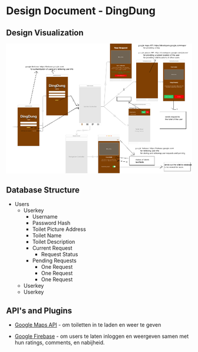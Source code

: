 # Design Document - DingDung

## Design Visualization
![](https://github.com/StefanBonestroo/DingDung/blob/master/doc/storyboard.png)

## Database Structure
* Users
  * Userkey
    * Username
    * Password Hash
    * Toilet Picture Address
    * Toilet Name
    * Toilet Description
    * Current Request
      * Request Status
    * Pending Requests
      * One Request
      * One Request
      * One Request
  * Userkey
  * Userkey

## API's and Plugins
* [Google Maps API](https://developers.google.com/maps/solutions/store-locator/nyc-subway-locator) - om toiletten in te laden en weer te geven

* [Google Firebase](https://firebase.google.com/) - om users te laten inloggen en weergeven samen met hun ratings, comments, en nabijheid.


